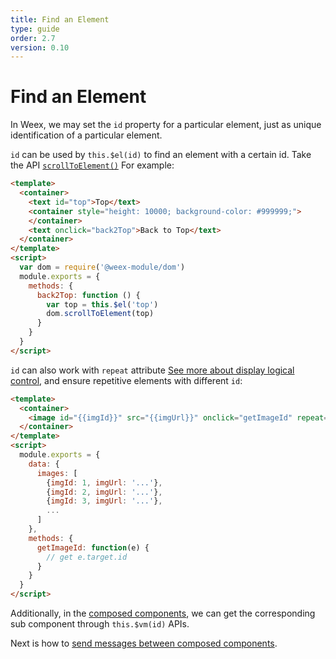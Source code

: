 ```yaml
---
title: Find an Element
type: guide
order: 2.7
version: 0.10
---
```


# Find an Element

In Weex, we may set the `id` property for a particular element, just as unique identification of a particular element.

`id` can be used by `this.$el(id)` to find an element with a certain id. Take the API [`scrollToElement()`](../../references/modules/dom.html#scrolltoelementnode-options) For example:

```html
<template>
  <container>
    <text id="top">Top</text>
    <container style="height: 10000; background-color: #999999;">
    </container>
    <text onclick="back2Top">Back to Top</text>
  </container>
</template>
<script>
  var dom = require('@weex-module/dom')
  module.exports = {
    methods: {
      back2Top: function () {
        var top = this.$el('top')
        dom.scrollToElement(top)
      }
    }
  }
</script>
```

`id` can also work with `repeat` attribute [See more about display logical control](./display-logic.html), and ensure repetitive elements with different `id`:

```html
<template>
  <container>
    <image id="{{imgId}}" src="{{imgUrl}}" onclick="getImageId" repeat="{{images}}"></image>
  </container>
</template>
<script>
  module.exports = {
    data: {
      images: [
        {imgId: 1, imgUrl: '...'},
        {imgId: 2, imgUrl: '...'},
        {imgId: 3, imgUrl: '...'},
        ...
      ]
    },
    methods: {
      getImageId: function(e) {
        // get e.target.id
      }
    }
  }
</script>
```

Additionally, in the [composed components](./composed-component.html), we can get the corresponding sub component through `this.$vm(id)` APIs.

Next is how to [send messages between composed components](./comm.html).
